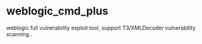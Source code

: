 # weblogic_cmd_plus
weblogic full vulnerability exploit tool, support T3/XMLDecoder vulnerability scanning .
